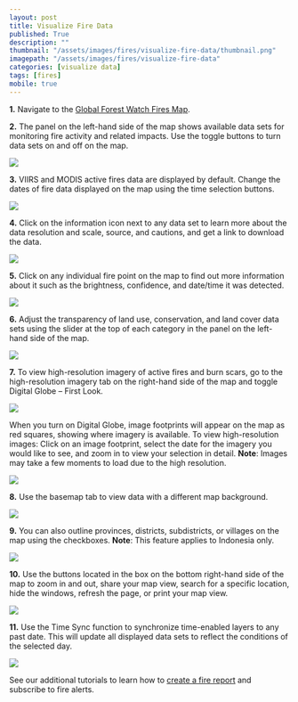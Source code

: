 ```yaml
---
layout: post
title: Visualize Fire Data
published: True
description: ""
thumbnail: "/assets/images/fires/visualize-fire-data/thumbnail.png"
imagepath: "/assets/images/fires/visualize-fire-data"
categories: [visualize data]
tags: [fires]
mobile: true
---
```



<div id="desktopContent" class="content">
<p><strong>1.</strong> Navigate to the <a href="http://fires.globalforestwatch.org/map" target="_blank">Global Forest Watch Fires Map</a>.</p>
<p><strong>2.</strong> The panel on the left-hand side of the map shows available data sets for monitoring fire activity and related impacts. Use the toggle buttons to turn data sets on and off on the map.</p>
<p><img src="{{site.sub_url}}{{page.imagepath}}/desktop/Image_A.jpg"/></p>
<p><strong>3.</strong> VIIRS and MODIS active fires data are displayed by default. Change the dates of fire data displayed on the map using the time selection buttons.</p>
<p><img src="{{site.sub_url}}{{page.imagepath}}/desktop/Image_K.jpg"/></p>
<p><strong>4.</strong> Click on the information icon next to any data set to learn more about the data resolution and scale, source, and cautions, and get a link to download the data.</p>
<p><img src="{{site.sub_url}}{{page.imagepath}}/desktop/Image_B.jpg"/></p>
<p><strong>5.</strong> Click on any individual fire point on the map to find out more information about it such as the brightness, confidence, and date/time it was detected.</p>
<p><img src="{{site.sub_url}}{{page.imagepath}}/desktop/Image_J.jpg"/></p>
<p><strong>6.</strong> Adjust the transparency of land use, conservation, and land cover data sets using the slider at the top of each category in the panel on the left-hand side of the map.</p>
<p><img src="{{site.sub_url}}{{page.imagepath}}/desktop/Image_C.jpg"/></p>
<p><strong>7.</strong> To view high-resolution imagery of active fires and burn scars, go to the high-resolution imagery tab on the right-hand side of the map and toggle Digital Globe – First Look.</p>
<p><img src="{{site.sub_url}}{{page.imagepath}}/desktop/Image_F.jpg"/></p>
<p>When you turn on Digital Globe, image footprints will appear on the map as red squares, showing where imagery is available. To view high-resolution images: Click on an image footprint, select the date for the imagery you would like to see, and zoom in to view your selection in detail. <strong>Note</strong>: Images may take a few moments to load due to the high resolution.</p>
<p><img src="{{site.sub_url}}{{page.imagepath}}/desktop/gif_visualize_globe.gif"/></p>
<p><strong>8.</strong> Use the basemap tab to view data with a different map background.</p>
<p><img src="{{site.sub_url}}{{page.imagepath}}/desktop/Image_G.jpg"/></p>
<p><strong>9.</strong> You can also outline provinces, districts, subdistricts, or villages on the map using the checkboxes. <strong>Note</strong>: This feature applies to Indonesia only.</p>
<p><img src="{{site.sub_url}}{{page.imagepath}}/desktop/Image_H.jpg"/></p>
<p><strong>10.</strong> Use the buttons located in the box on the bottom right-hand side of the map to zoom in and out, share your map view, search for a specific location, hide the windows, refresh the page, or print your map view.</p>
<p><img src="{{site.sub_url}}{{page.imagepath}}/desktop/Image_I.jpg"/></p>
<p><strong>11.</strong> Use the Time Sync function to synchronize time-enabled layers to any past date. This will update all displayed data sets to reflect the conditions of the selected day.</p>
<p><img src="{{site.sub_url}}{{page.imagepath}}/desktop/Image_D.jpg"/></p>
<p>See our additional tutorials to learn how to <a href="http://www.globalforestwatch.org/howto/analyze-data/analyze-fires-create-a-fire-report.html" target="_blank">create a fire report</a> and subscribe to fire alerts.
</div>


<div id="mobileContent" class="content">
</div>
